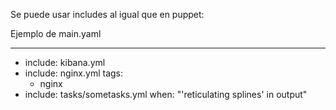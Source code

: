 Se puede usar includes al igual que en puppet:

Ejemplo de main.yaml

---
- include: kibana.yml
- include: nginx.yml
  tags:
   - nginx
- include: tasks/sometasks.yml
  when: "'reticulating splines' in output"
